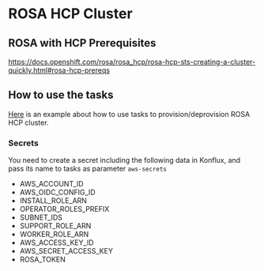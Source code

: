 # ROSA HCP Cluster

## ROSA with HCP Prerequisites
https://docs.openshift.com/rosa/rosa_hcp/rosa-hcp-sts-creating-a-cluster-quickly.html#rosa-hcp-prereqs


## How to use the tasks
[Here](../../../integration-test/rhtap/rhtap-installer/pipelines/hcp-cluster-test-pipeline.yaml) is an example about how to use tasks to provision/deprovision ROSA HCP cluster.

### Secrets
You need to create a secret including the following data in Konflux, and pass its name to tasks as parameter `aws-secrets` 

* AWS_ACCOUNT_ID
* AWS_OIDC_CONFIG_ID
* INSTALL_ROLE_ARN
* OPERATOR_ROLES_PREFIX
* SUBNET_IDS
* SUPPORT_ROLE_ARN
* WORKER_ROLE_ARN
* AWS_ACCESS_KEY_ID
* AWS_SECRET_ACCESS_KEY
* ROSA_TOKEN